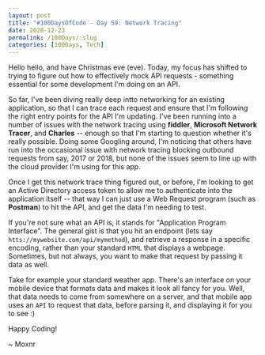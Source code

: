 ```yaml
---
layout: post
title: "#100DaysOfCode - Day 59: Network Tracing"
date: 2020-12-23
permalink: /100Days/:slug
categories: [100Days, Tech]
---
```


Hello hello, and have Christmas eve (eve). Today, my focus has shifted to trying to figure out how to effectively mock API requests - something essential for some development I'm doing on an API.

So far, I've been diving really deep intto networking for an existing application, so that I can trace each request and ensure that I'm following the right entry points for the API I'm updating. I've been running into a number of issues with the network tracing using **fiddler**, **Microsoft Network Tracer**, and **Charles** -- enough so that I'm starting to question whether it's really possible. Doing some Googling around, I'm noticing that others have run into the occasional issue with network tracing blocking outbound requests from say, 2017 or 2018, but none of the issues seem to line up with the cloud provider I'm using for this app.

Once I get this network trace thing figured out, or before, I'm looking to get an Active Directory access token to allow me to authenticate into the application itself -- that way I can just use a Web Request program (such as **Postman**) to hit the API, and get the data I'm needing to test.

If you're not sure what an API is, it stands for "Application Program Interface". The general gist is that you hit an endpoint (lets say `htts://mywebsite.com/api/mymethod`), and retrieve a response in a specific encoding, rather than your standard `HTML` that displays a webpage. Sometimes, but not always, you want to make that request by passing it data as well.

Take for example your standard weather app. There's an interface on your mobile device that formats data and makes it look all fancy for you. Well, that data needs to come from somewhere on a server, and that mobile app uses an `API` to request that data, before parsing it, and displaying it for you to see :)

Happy Coding!

~ Moxnr